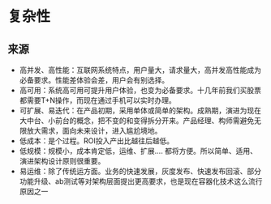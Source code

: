 # 复杂性

## 来源

* 高并发、高性能：互联网系统特点，用户量大，请求量大，高并发高性能成为必备要求。性能差体验会差，用户会有别选择。
* 高可用：系统高可用可提升用户体验，也变为必备要求。十几年前我们买股票都需要T+N操作，而现在通过手机可以实时办理。
* 可扩展、易迭代：在产品初期，采用单体或简单的架构。成熟期，演进为现在大中台、小前台的概念，把不变的和变得拆分开来。产品经理、构师需避免无限放大需求，面向未来设计，进入尴尬境地。
* 低成本：是个过程。ROI投入产出比越往后越低。
* 低规模：规模小，成本肯定低，运维、扩展.... 都将方便。所以简单、适用、演进架构设计原则很重要。
* 易运维：除了传统运方面。业务的快速发展，灰度发布、快速发布回滚、部分功能升级、ab测试等对架构层面提出更高要求，也是现在容器化技术这么流行原因之一

